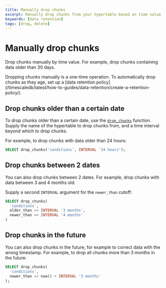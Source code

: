 ```yaml
---
title: Manually drop chunks
excerpt: Manually drop chunks from your hypertable based on time value
keywords: [data retention]
tags: [drop, delete]
---
```


# Manually drop chunks
Drop chunks manually by time value. For example, drop chunks containing data
older than 30 days.

<highlight type="note">
Dropping chunks manually is a one-time operation. To automatically drop chunks
as they age, set up a
[data retention policy](/timescaledb/latest/how-to-guides/data-retention/create-a-retention-policy/).
</highlight>

## Drop chunks older than a certain date
To drop chunks older than a certain date, use the [`drop_chunks`][drop_chunks]
function. Supply the name of the hypertable to drop chunks from, and a time
interval beyond which to drop chunks.

For example, to drop chunks with data older than 24 hours:
```sql
SELECT drop_chunks('conditions', INTERVAL '24 hours');
```

## Drop chunks between 2 dates
You can also drop chunks between 2 dates. For example, drop chunks with data
between 3 and 4 months old.

Supply a second `INTERVAL` argument for the `newer_than` cutoff:
```sql
SELECT drop_chunks(
  'conditions',
  older_than => INTERVAL '3 months',
  newer_than => INTERVAL '4 months'
)
```

## Drop chunks in the future
You can also drop chunks in the future, for example to correct data with the
wrong timestamp. For example, to drop all chunks more than 3 months in the
future:
```sql
SELECT drop_chunks(
  'conditions',
  newer_than => now() + INTERVAL '3 months'
);
```

[drop_chunks]: /api/:currentVersion:/hypertable/drop_chunks/
